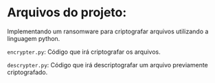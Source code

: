 # Arquivos do projeto:

Implementando um ransomware para criptografar arquivos utilizando a linguagem python.

`encrypter.py`: Código que irá criptografar os arquivos.

`descrypter.py`: Código que irá descriptografar um arquivo previamente criptografado.
